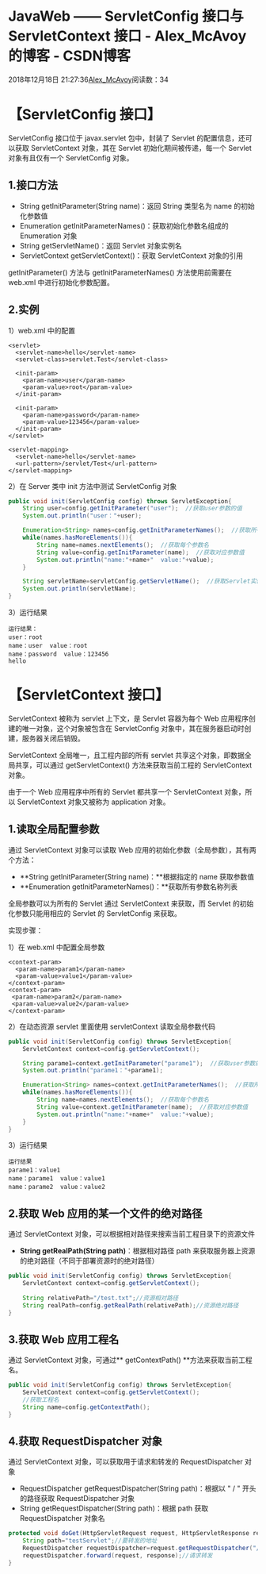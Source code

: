 # JavaWeb —— ServletConfig 接口与 ServletContext 接口 - Alex_McAvoy的博客 - CSDN博客





2018年12月18日 21:27:36[Alex_McAvoy](https://me.csdn.net/u011815404)阅读数：34








# 【ServletConfig 接口】

ServletConfig 接口位于 javax.servlet 包中，封装了 Servlet 的配置信息，还可以获取 ServletContext 对象，其在 Servlet 初始化期间被传递，每一个 Servlet 对象有且仅有一个 ServletConfig 对象。

## 1.接口方法
- String getInitParameter(String name)：返回 String 类型名为 name 的初始化参数值
- Enumeration getInitParameterNames()：获取初始化参数名组成的 Enumeration 对象
- String getServletName()：返回 Servlet 对象实例名
- ServletContext getServletContext()：获取 ServletContext 对象的引用

getInitParameter() 方法与 getInitParameterNames() 方法使用前需要在 web.xml 中进行初始化参数配置。

## 2.实例

1）web.xml 中的配置

```
<servlet>
  <servlet-name>hello</servlet-name>
  <servlet-class>servlet.Test</servlet-class>
 
  <init-param>
    <param-name>user</param-name>
    <param-value>root</param-value>
  </init-param>
 
  <init-param>
    <param-name>password</param-name>
    <param-value>123456</param-value>
  </init-param>
</servlet>

<servlet-mapping>
  <servlet-name>hello</servlet-name>
  <url-pattern>/servlet/Test</url-pattern>
</servlet-mapping>
```

2）在 Server 类中 init 方法中测试 ServletConfig 对象

```java
public void init(ServletConfig config) throws ServletException{
    String user=config.getInitParameter("user");  //获取user参数的值
    System.out.println("user："+user);

    Enumeration<String> names=config.getInitParameterNames();  //获取所有参数名的集合
    while(names.hasMoreElements()){
        String name=names.nextElements();  //获取每个参数名
        String value=config.getInitParameter(name);  //获取对应参数值
        System.out.println("name:"+name+"  value:"+value);
    }

    String servletName=servletConfig.getServletName();  //获取Servlet实例名
    System.out.println(servletName);
}
```

3）运行结果

```
运行结果：
user：root
name：user  value：root
name：password  value：123456
hello
```

# 【ServletContext 接口】

ServletContext 被称为 servlet 上下文，是 Servlet 容器为每个 Web 应用程序创建的唯一对象，这个对象被包含在 ServletConfig 对象中，其在服务器启动时创建，服务器关闭后销毁。

ServletContext 全局唯一，且工程内部的所有 servlet 共享这个对象，即数据全局共享，可以通过 getServletContext() 方法来获取当前工程的 ServletContext 对象。

由于一个 Web 应用程序中所有的 Servlet 都共享一个 ServletContext 对象，所以 ServletContext 对象又被称为 application 对象。

## 1.读取全局配置参数

通过 ServletContext 对象可以读取 Web 应用的初始化参数（全局参数），其有两个方法：
- **String getInitParameter(String name)：**根据指定的 name 获取参数值
- **Enumeration getInitParameterNames()：**获取所有参数名称列表

全局参数可以为所有的 Servlet 通过 ServletContext 来获取，而 Servlet 的初始化参数只能用相应的 Servlet 的 ServletConfig 来获取。

实现步骤：

1）在 web.xml 中配置全局参数

```
<context-param>
  <param-name>param1</param-name>
  <param-value>value1</param-value>
</context-param>
<context-param>
 <param-name>param2</param-name>
 <param-value>value2</param-value>
</context-param>
```

2）在动态资源 servlet 里面使用 servletContext 读取全局参数代码

```java
public void init(ServletConfig config) throws ServletException{
    ServletContext context=config.getServletContext();

    String parame1=context.getInitParameter("parame1");  //获取user参数的值
    System.out.println("parame1："+parame1);

    Enumeration<String> names=context.getInitParameterNames();  //获取所有参数名的集合
    while(names.hasMoreElements()){
        String name=names.nextElements();  //获取每个参数名
        String value=context.getInitParameter(name);  //获取对应参数值
        System.out.println("name:"+name+"  value:"+value);
    }
}
```

3）运行结果

```
运行结果
parame1：value1
name：parame1  value：value1
name：parame2  value：value2
```

## 2.获取 Web 应用的某一个文件的绝对路径

通过 ServletContext 对象，可以根据相对路径来搜索当前工程目录下的资源文件
- **String getRealPath(String path)**：根据相对路径 path 来获取服务器上资源的绝对路径（不同于部署资源时的绝对路径）

```java
public void init(ServletConfig config) throws ServletException{
    ServletContext context=config.getServletContext();
    
    String relativePath="/test.txt";//资源相对路径
    String realPath=config.getRealPath(relativePath);//资源绝对路径
}
```

## 3.获取 Web 应用工程名

通过 ServletContext 对象，可通过** getContextPath() **方法来获取当前工程名。

```java
public void init(ServletConfig config) throws ServletException{
    ServletContext context=config.getServletContext();
    //获取工程名
    String name=config.getContextPath();
}
```

## 4.获取 RequestDispatcher 对象

通过 ServletContext 对象，可以获取用于请求和转发的 RequestDispatcher 对象
- RequestDispatcher getRequestDispatcher(String path)：根据以 " / " 开头的路径获取 RequestDispatcher 对象
- String getRequestDispatcher(String path)：根据 path 获取 RequestDispatcher 对象名

```java
protected void doGet(HttpServletRequest request, HttpServletResponse response) throws ServletException, IOException {		
    String path="testServlet";//要转发的地址
    RequestDispatcher requestDispatcher=request.getRequestDispatcher("/"+path);//获取requestDispatcher对象并填入地址
    requestDispatcher.forward(request, response);//请求转发
}
```



